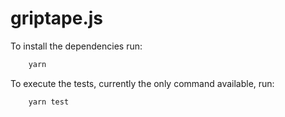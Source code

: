 # griptape.js

To install the dependencies run:

````bash
    yarn
````

To execute the tests, currently the only command available, run:

````bash
    yarn test
````